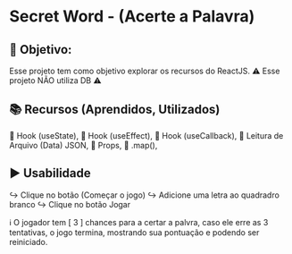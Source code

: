 # Secret Word - (Acerte a Palavra)

## :dart: Objetivo:
Esse projeto tem como objetivo explorar os recursos do ReactJS.
:warning: Esse projeto NÃO utiliza DB :warning:

## :books: Recursos (Aprendidos, Utilizados)
:large_blue_diamond: Hook (useState),
:large_blue_diamond: Hook (useEffect),
:large_blue_diamond: Hook (useCallback),
:large_blue_diamond: Leitura de Arquivo (Data) JSON,
:large_blue_diamond: Props,
:large_blue_diamond: .map(),

## :arrow_forward: Usabilidade
:arrow_right_hook: Clique no botão (Começar o jogo)
:arrow_right_hook: Adicione uma letra ao quadradro branco
:arrow_right_hook: Clique no botão Jogar

:information_source: O jogador tem [ 3 ] chances para a certar a palvra, caso ele erre as 3 tentativas, o jogo termina, mostrando sua pontuação e podendo ser reiniciado.